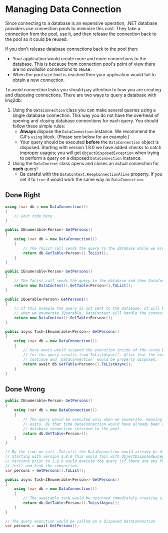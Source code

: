 # Managing Data Connection

Since connecting to a database is an expensive operation, .NET database providers use connection pools to minimize this cost. They take a connection from the pool, use it, and then release the connection back to the pool so it could be reused.

If you don't release database connections back to the pool then:

* Your application would create more and more connections to the database. This is because from connection pool's point of view there are no _available_ connections to reuse.
* When the pool size limit is reached then your application would fail to obtain a new connection.

To avoid connection leaks you should pay attention to how you are creating and disposing connections. There are two ways to query a database with linq2db:

1. Using the `DataConnection` class you can make several queries using a single database connection. This way you do not have the overhead of opening and closing database connections for each query. You should follow these simple rules:
    * **Always** dispose the `DataConnection` instance. We recommend the C#'s `using` block. (Please see below for an example.)
    * Your query should be executed **before** the `DataConnection` object is disposed. Starting with version 1.8.0 we have added checks to catch improper usages; you will get `ObjectDisposedException` when trying to perform a query on a disposed `DataConnection` instance.
2. Using the `DataContext` class opens and closes an actual connection for **each** query!
    * Be careful with the `DataContext.KeepConnectionAlive` property. If you set it to `true` it would work the same way as `DataConnection`.

## Done Right

```cs
using (var db = new DataConnection())
{
    // your code here
}

public IEnumerable<Person> GetPersons()
{
    using (var db = new DataConnection())
    {
        // The ToList call sends the query to the database while we are still in the using block
        return db.GetTable<Person>().ToList();
    }
}

public IEnumerable<Person> GetPersons()
{
    // The ToList call sends the query to the database and then DataContext releases the connection
    return new DataContext().GetTable<Person>().ToList();
}

public IQuerable<Person> GetPersons()
{
    // If this example the query is not sent to the database. It will be executed later
    // when we enumerate IQuerable. DataContext will handle the connection release properly.
    return new DataContext().GetTable<Person>();
}

public async Task<IEnumerable<Person>> GetPersons()
{
    using (var db = new DataConnection())
    {
        // Here await would suspend the execution inside of the using block while waiting 
        // for the query results from ToListAsync(). After that the execution would
        // continue and `DataConnection` would be properly disposed.
        return await db.GetTable<Person>().ToListAsync(); 
    }
}

```

## Done Wrong

```cs
public IEnumerable<Person> GetPersons()
{
    using (var db = new DataConnection())
    {
        // The query would be executed only when we enumerate, meaning after this function
        // exits. By that time DataConnection would have already been disposed and the 
        // database connection returned to the pool.
        return db.GetTable<Person>();
    }
}

// By the time we call .ToList() the DataConnection would already be disposed.
// Starting with version 1.8.0 this would fail with ObjectDisposedException.
// Versions prior to 1.8.0 would execute the query (if there are any free connections
// left) and leak the connection.
var persons = GetPersons().ToList();
```

```cs
public async Task<IEnumerable<Person>> GetPersons()
{
    using (var db = new DataConnection())
    {
        // The awaitable task would be returned immediately creating a race condition.
        return db.GetTable<Person>().ToListAsync();
    }
}

// The query execution would be called on a disposed DataConnection
var persons = await GetPersons();
```
